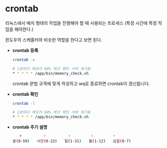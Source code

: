 # crontab

리눅스에서 배치 형태의 작업을 진행해야 할 때 사용되는 프로세스 (특정 시간에 특정 작업을 해야한다.)

윈도우의 스케줄러와 비슷한 역할을 한다고 보면 된다.

- **crontab 등록**

  ~~~bash
  crontab -e
  
  # 1분마다 메모리 60% 체크 확인 서버 재기동
  * * * * * /app/bin/memory_check.sh
  ~~~

  crontab 문법 규격에 맞게 작성하고 wq로 종료하면 crontab이 갱신됩니다.

- **crontab 확인**

  ~~~bash
  crontab -l
  
  # 1분마다 메모리 60% 체크 확인 서버 재기동
  * * * * * /app/bin/memory_check.sh
  ~~~

- **crontab 주기 설명**

  ~~~bash
     *          *          *         *         *
  분(0-59)　　시간(0-23)　　일(1-31)　　월(1-12)　　요일(0-7)
  ~~~

  

